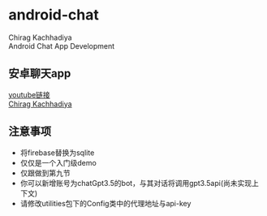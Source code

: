 # android-chat
Chirag Kachhadiya  
Android Chat App Development

## 安卓聊天app
[youtube链接](https://www.youtube.com/watch?v=ENK4ONrRm8s&list=PLam6bY5NszYOhXkY7jOS4EQAKcQwkXrp4&index=1&t=1124s)  
[Chirag Kachhadiya](https://www.youtube.com/@chiragkachhadiya)
## 注意事项
+ 将firebase替换为sqlite
+ 仅仅是一个入门级demo
+ 仅跟做到第九节 
+ 你可以新增账号为chatGpt3.5的bot，与其对话将调用gpt3.5api(尚未实现上下文)
+ 请修改utilities包下的Config类中的代理地址与api-key

